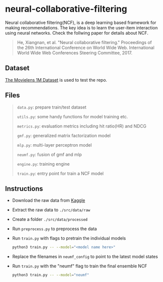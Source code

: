 # neural-collaborative-filtering

Neural collaborative filtering(NCF), is a deep learning based framework for making recommendations. The key idea is to learn the user-item interaction using neural networks. Check the follwing paper for details about NCF.

> He, Xiangnan, et al. "Neural collaborative filtering." Proceedings of the 26th International Conference on World Wide Web. International World Wide Web Conferences Steering Committee, 2017.

## Dataset

[The Movielens 1M Dataset](http://grouplens.org/datasets/movielens/1m/) is used to test the repo.

## Files

> `data.py`: prepare train/test dataset
>
> `utils.py`: some handy functions for model training etc.
>
> `metrics.py`: evaluation metrics including hit ratio(HR) and NDCG
>
> `gmf.py`: generalized matrix factorization model
>
> `mlp.py`: multi-layer perceptron model
>
> `neumf.py`: fusion of gmf and mlp
>
> `engine.py`: training engine
>
> `train.py`: entry point for train a NCF model

## Instructions

- Download the raw data from [Kaggle](<>)

- Extract the raw data to `./src/data/raw`

- Create a folder `./src/data/processed`

- Run `preprocess.py` to preprocess the data

- Run `train.py` with flags to pretrain the individual models

  ```bash
  python3 train.py -- --model="<model name here>"
  ```

- Replace the filenames in `neumf_config` to point to the latest model states

- Run `train.py` with the "neumf" flag to train the final ensemble NCF

  ```bash
  python3 train.py -- --model="neumf"
  ```
